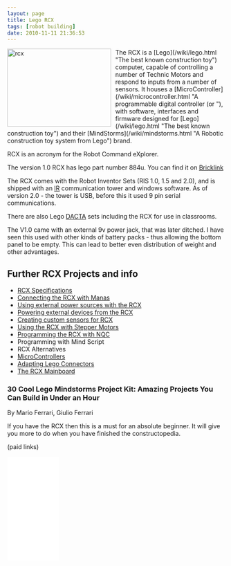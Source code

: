 ```yaml
---
layout: page
title: Lego RCX
tags: [robot building]
date: 2010-11-11 21:36:53
---
```

<div style=" float: left;">
  <a href="http://www.flickr.com/photos/27878484@N00/32736259/" title="rcx by Marco Cioffi, on Flickr">
  <img alt="rcx" class="img-responsive" height="180" src="http://farm1.static.flickr.com/23/32736259_93a8d9f2a7_m.jpg" style="margin-right: 10px" width="240">
</a>
</div>The RCX is a [Lego](/wiki/lego.html "The best known construction toy") computer, capable of controlling a number of Technic Motors and respond to inputs from a number of sensors. It houses a [MicroController](/wiki/microcontroller.html "A programmable digital controller (or "), with software, interfaces and firmware designed for [Lego](/wiki/lego.html "The best known construction toy") and their [MindStorms](/wiki/mindstorms.html "A Robotic construction toy system from Lego") brand.

RCX is an acronym for the Robot Command eXplorer.

The version 1.0 RCX has lego part number 884u. You can find it on [Bricklink](http://www.bricklink.com/catalogItem.asp?P=884u)

The RCX comes with the Robot Inventor Sets (RIS 1.0, 1.5 and 2.0), and is shipped with an [IR](/wiki/ir.html "Acronym for Infra Red") communication tower and windows software. As of version 2.0 - the tower is USB, before this it used 9 pin serial communications.

There are also Lego [DACTA](/wiki/dacta.html "DACTA") sets including the RCX for use in classrooms.

The V1.0 came with an external 9v power jack, that was later ditched. I have seen this used with other kinds of battery packs - thus allowing the bottom panel to be empty. This can lead to better even distribution of weight and other advantages.

## Further RCX Projects and info

- [RCX Specifications](/wiki/rcx_specifications.html "RCX Specifications")
- [Connecting the RCX with Manas](/wiki/lego_manas.html "Remote control Lego robot-like kits")
- [Using external power sources with the RCX](/wiki/using_external_power_sources_with_the_rcx.html "RCX power input interfacing")
- [Powering external devices from the RCX](/wiki/powering_external_devices_from_the_rcx.html "Powering External Devices From The RCX")
- [Creating custom sensors for RCX](/2004/11/15/creating-custom-sensors-for-the-rcx "Creating Custom Sensors For RCX")
- [Using the RCX with Stepper Motors](/wiki/using_the_rcx_with_stepper_motors.html "Using The RCX With Stepper Motors")
- [Programming the RCX with NQC](/wiki/nqc.html "Not Quite C - A Lego PBrick Programming Language")
- Programming with Mind Script
- RCX Alternatives
- [MicroControllers](/wiki/microcontroller.html "A programmable digital controller (or ")
- [Adapting Lego Connectors](/wiki/adapting_lego_connectors.html "Interfacing with Stud Based Lego Electronic Adaptors")
- [The RCX Mainboard](/wiki/rcx_mainboard)

### 30 Cool Lego Mindstorms Project Kit: Amazing Projects You Can Build in Under an Hour

By Mario Ferrari, Giulio Ferrari

If you have the RCX then this is a must for an absolute beginner. It will give you more to do when you have finished the constructopedia.

(paid links)

<iframe style="width:120px;height:240px;" marginwidth="0" marginheight="0" scrolling="no" frameborder="0" src="//ws-eu.amazon-adsystem.com/widgets/q?ServiceVersion=20070822&amp;OneJS=1&amp;Operation=GetAdHtml&amp;MarketPlace=GB&amp;source=ss&amp;ref=as_ss_li_til&amp;ad_type=product_link&amp;tracking_id=orionrobots-21&amp;marketplace=amazon&amp;region=GB&amp;placement=1931836620&amp;asins=1931836620&amp;linkId=0fad662144b092e14f2d11651475ea82&amp;show_border=true&amp;link_opens_in_new_window=true">
</iframe>
